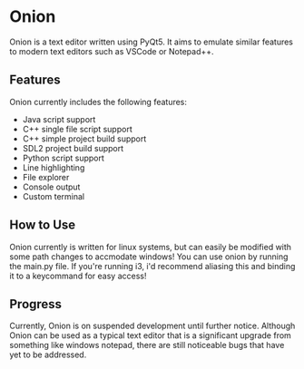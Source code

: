 # Onion
Onion is a text editor written using PyQt5. It aims to emulate similar features to modern text editors such as VSCode or Notepad++.

## Features
Onion currently includes the following features:
- Java script support
- C++ single file script support
- C++ simple project build support
- SDL2 project build support
- Python script support
- Line highlighting
- File explorer
- Console output
- Custom terminal

## How to Use
Onion currently is written for linux systems, but can easily be modified with some path changes to accmodate windows!
You can use onion by running the main.py file. If you're running i3, i'd recommend aliasing this and binding it to a keycommand
for easy access!

## Progress
Currently, Onion is on suspended development until further notice. Although Onion can be used as a typical text editor that is a significant 
upgrade from something like windows notepad, there are still noticeable bugs that have yet to be addressed.